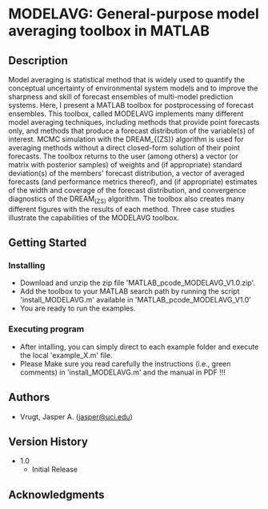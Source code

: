 # MODELAVG: General-purpose model averaging toolbox in MATLAB

## Description

Model averaging is statistical method that is widely used to quantify the conceptual uncertainty of environmental system models and to improve the sharpness and skill of forecast ensembles of multi-model prediction systems. Here, I present a MATLAB toolbox for postprocessing of forecast ensembles. This toolbox, called MODELAVG implements many different model averaging techniques, including methods that provide point forecasts only, and methods that produce a forecast distribution of the variable(s) of interest. MCMC simulation with the DREAM_{(ZS)} algorithm is used for averaging methods without a direct closed-form solution of their point forecasts. The toolbox returns to the user (among others) a vector (or matrix with posterior samples) of weights and (if appropriate) standard deviation(s) of the members' forecast distribution, a vector of averaged forecasts (and performance metrics thereof), and (if appropriate) estimates of the width and coverage of the forecast distribution, and convergence diagnostics of the DREAM$_\text{(ZS)}$ algorithm. The toolbox also creates many different figures with the results of each method. Three case studies illustrate the capabilities of the MODELAVG toolbox.

## Getting Started

### Installing

* Download and unzip the zip file 'MATLAB_pcode_MODELAVG_V1.0.zip'.
* Add the toolbox to your MATLAB search path by running the script 'install_MODELAVG.m' available in 'MATLAB_pcode_MODELAVG_V1.0'
* You are ready to run the examples.

### Executing program

* After intalling, you can simply direct to each example folder and execute the local 'example_X.m' file.
* Please Make sure you read carefully the instructions (i.e., green comments) in 'install_MODELAVG.m' and the manual in PDF !!!  

## Authors

* Vrugt, Jasper A. (jasper@uci.edu) 

## Version History

* 1.0
    * Initial Release

## Acknowledgments
